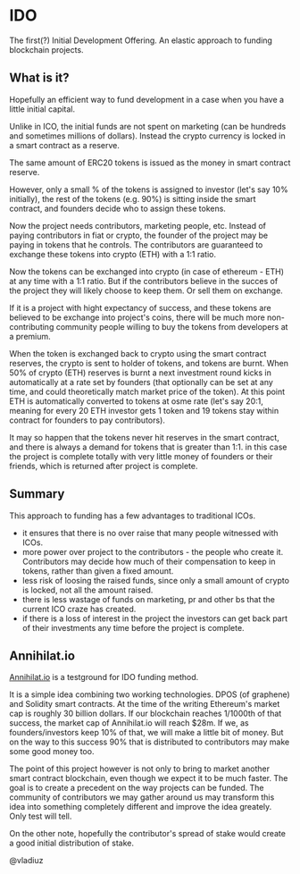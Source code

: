 # IDO

The first(?) Initial Development Offering. An elastic approach to funding blockchain projects.

## What is it?

Hopefully an efficient way to fund development in a case when you have a little initial capital. 

Unlike in ICO, the initial funds are not spent on marketing (can be hundreds and sometimes millions of dollars). Instead the crypto currency is locked in a smart contract as a reserve.

The same amount of ERC20 tokens is issued as the money in smart contract reserve.

However, only a small % of the tokens is assigned to investor (let's say 10% initially), the rest of the tokens (e.g. 90%) is sitting inside the smart contract, and founders decide who to assign these tokens.

Now the project needs contributors, marketing people, etc. Instead of paying contributors in fiat or crypto, the founder of the project may be paying in tokens that he controls. The contributors are guaranteed to exchange these tokens into crypto (ETH) with a 1:1 ratio.

Now the tokens can be exchanged into crypto (in case of ethereum - ETH) at any time with a 1:1 ratio. But if the contributors believe in the succes of the project they will likely choose to keep them. Or sell them on exchange.

If it is a project with hight expectancy of success, and these tokens are believed to be exchange into project's coins, there will be much more non-contributing community people willing to buy the tokens from developers at a premium.

When the token is exchanged back to crypto using the smart contract reserves, the crypto is sent to holder of tokens, and tokens are burnt. When 50% of crypto (ETH) reserves is burnt a next investment round kicks in automatically at a rate set by founders (that optionally can be set at any time, and could theoretically match market price of the token). At this point ETH is automatically converted to tokens at osme rate (let's say 20:1, meaning for every 20 ETH investor gets 1 token and 19 tokens stay within contract for founders to pay contributors).

It may so happen that the tokens never hit reserves in the smart contract, and there is always a demand for tokens that is greater than 1:1. in this case the project is complete totally with very little money of founders or their friends, which is returned after project is complete.

## Summary

This approach to funding has a few advantages to traditional ICOs.

 * it ensures that there is no over raise that many people witnessed with ICOs. 
 * more power over project to the contributors - the people who create it. Contributors may decide how much of their compensation to keep in tokens, rather than given a fixed amount.
 * less risk of loosing the raised funds, since only a small amount of crypto is locked, not all the amount raised.
 * there is less wastage of funds on marketing, pr and other bs that the current ICO craze has created.
 * if there is a loss of interest in the project the investors can get back part of their investments any time before the project is complete.

## Annihilat.io

[Annihilat.io](https://annihilat.io/) is a testground for IDO funding method.

It is a simple idea combining two working technologies. DPOS (of graphene) and Solidity smart contracts. At the time of the writing Ethereum's market cap is roughly 30 billion dollars. If our blockchain reaches 1/1000th of that success, the market cap of Annihilat.io will reach $28m. If we, as founders/investors keep 10% of that, we will make a little bit of money. But on the way to this success 90% that is distributed to contributors may make some good money too.

The point of this project however is not only to bring to market another smart contract blockchain, even though we expect it to be much faster. The goal is to create a precedent on the way projects can be funded. The community of contributors we may gather around us may transform this idea into something completely different and improve the idea greately. Only test will tell.

On the other note, hopefully the contributor's spread of stake would create a good initial distribution of stake.

@vladiuz

